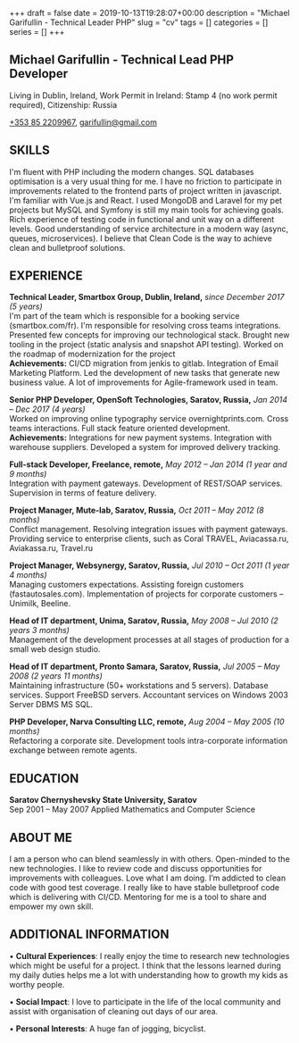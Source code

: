 +++ 
draft = false
date = 2019-10-13T19:28:07+00:00
description = "Michael Garifullin - Technical Leader PHP"
slug = "cv"
tags = []
categories = []
series = []
+++

## Michael Garifullin - Technical Lead PHP Developer

Living in Dublin, Ireland, Work Permit in Ireland: Stamp 4 (no work permit required), Citizenship: Russia

[+353 85 2209967](tel://+353852209967),
[garifullin@gmail.com](mailto:garifullin@gmail.com)


## SKILLS
I'm fluent with PHP including the modern changes.
SQL databases optimisation is a very usual thing for me.
I have no friction to participate in improvements related to the frontend parts of project written in javascript.
I'm familiar with Vue.js and React.
I used MongoDB and Laravel for my pet projects but MySQL and Symfony is still my main tools for achieving goals.
Rich experience of testing code in functional and unit way on a different levels.
Good understanding of service architecture in a modern way (async, queues, microservices).
I believe that Clean Code is the way to achieve clean and bulletproof solutions.  

## EXPERIENCE
**Technical Leader, Smartbox Group, Dublin, Ireland,** *since December 2017 (5 years)*\
I'm part of the team which is responsible for a booking service (smartbox.com/fr).
I'm responsible for resolving cross teams integrations.
Presented few concepts for improving our technological stack.
Brought new tooling in the project (static analysis and snapshot API testing). Worked on the roadmap of modernization for the project\
**Achievements:** CI/CD migration from jenkis to gitlab. Integration of Email Marketing Platform. Led the development of new tasks that generate new business value. A lot of improvements for Agile-framework used in team.

**Senior PHP Developer, OpenSoft Technologies, Saratov, Russia,** *Jan 2014 – Dec 2017 (4 years)*\
Worked on improving online typography service overnightprints.com. Cross teams interactions. Full stack feature oriented development.\
**Achievements:** Integrations for new payment systems. Integration with warehouse suppliers. Developed a system for improved delivery tracking.

**Full-stack Developer, Freelance, remote,** *May 2012 – Jan 2014 (1 year and 9 months)*\
Integration with payment gateways. Development of REST/SOAP services. Supervision in terms of feature delivery.

**Project Manager, Mute-lab, Saratov, Russia,** *Oct 2011 – May 2012 (8 months)*\
Conflict management. Resolving integration issues with payment gateways.
Providing service to enterprise clients, such as Coral TRAVEL, Aviacassa.ru, Aviakassa.ru, Travel.ru

**Project Manager, Websynergy, Saratov, Russia,** *Jul 2010 – Oct 2011 (1 year 4 months)*\
Managing customers expectations. Assisting foreign customers (fastautosales.com).
Implementation of projects for corporate customers – Unimilk, Beeline.

**Head of IT department, Unima, Saratov, Russia,** *May 2008 – Jul 2010 (2 years 3 months)*\
Management of the development processes at all stages of production for a small web design studio.

**Head of IT department, Pronto Samara, Saratov, Russia,** *Jul 2005 – May 2008 (2 years 11 months)*\
Maintaining infrastructure (50+ workstations and 5 servers).
Database services. Support FreeBSD servers. Accountant services on Windows 2003 Server DBMS MS SQL.

**PHP Developer, Narva Consulting LLC, remote,** *Aug 2004 – May 2005 (10 months)*\
Refactoring a corporate site. Development tools intra-corporate information exchange between remote agents.

## EDUCATION
**Saratov Chernyshevsky State University, Saratov**\
Sep 2001 – May 2007 Applied Mathematics and Computer Science

## ABOUT ME

I am a person who can blend seamlessly in with others. Open-minded to the new technologies.
I like to review code and discuss opportunities for improvements with colleagues. 
Love what I am doing. I’m addicted to clean code with good test coverage. 
I really like to have stable bulletproof code which is delivering with CI/CD.
Mentoring for me is a tool to share and empower my own skill.

## ADDITIONAL INFORMATION
• **Cultural Experiences**: I really enjoy the time to research new technologies which might be useful for a project. I think that the lessons learned during my daily duties helps me a lot with understanding how to growth my kids as worthy people.

• **Social Impact**: I love to participate in the life of the local community and assist with organisation of cleaning out days of our area.

• **Personal Interests**: A huge fan of jogging, bicyclist.
